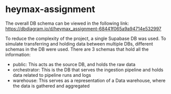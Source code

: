 # heymax-assignment


The overall DB schema can be viewed in the following link:
https://dbdiagram.io/d/heymax_assignment-68441f065a9a94714e532997


To reduce the complexity of the project, a single Supabase DB was used. To simulate transferring and holding data between multiple DBs, different schemas in the DB were used. There are 3 schemas that hold all the information:
 - public: This acts as the source DB, and holds the raw data
 - orchestrator: This is the DB that serves the ingestion pipeline and holds data related to pipeline runs and logs
 - warehouse: This serves as a representation of a Data warehouse, where the data is gathered and aggregated

